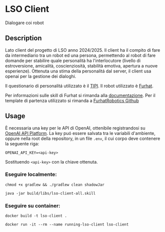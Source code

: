 # LSO Client
Dialogare coi robot

## Description
Lato client del progetto di LSO anno 2024/2025.
Il client ha il compito di fare da intermediario tra un robot ed una persona, permettendo al robot di fare domande per stabilire quale personalità ha l'interlocutore (livello di estroversione, amicalità, coscienziosità, stabilità emotiva, apertura a nuove esperienze).
Ottenuta una stima della personalitá dal server, il client usa openai per la gestione dei dialoghi.

Il questionario di personalitá utilizzato è il [TIPI](https://gosling.psy.utexas.edu/scales-weve-developed/ten-item-personality-measure-tipi/).
Il robot utilizzato è [Furhat](https://docs.furhat.io/).

Per informazioni sulle skill di Furhat si rimanda alla [documentazione](https://docs.furhat.io/). 
Per il template di partenza utilizzato si rimanda a  [FurhatRobotics Github](https://github.com/FurhatRobotics/)

## Usage
È necessaria una key per le API di OpenAI, ottenibile registrandosi su [OpenAI API Platform](https://openai.com/api/). 
La key puó essere salvata tra le variabili d'ambiente, oppure nella root della repository, in un file `.env`, il cui corpo deve contenere la seguente riga:

  `OPENAI_API_KEY=<api-key>`
  
Sostituendo `<api-key>` con la chiave ottenuta.

  ### Eseguire localmente:
  `chmod +x gradlew && ./gradlew clean shadowJar`

  `java -jar build/libs/lso-client-all.skill`

  ### Eseguire su container:
  `docker build -t lso-client .`

  `docker run -it --rm --name running-lso-client lso-client`
  
